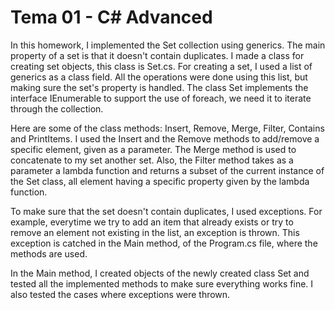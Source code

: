 # Tema 01 - C# Advanced

In this homework, I implemented the Set collection using generics. The main property of a set is that it doesn't contain duplicates. I made a class for creating set objects, this class is Set.cs. For creating a set, I used a list of generics as a class field. All the operations were done using this list, but making sure the set's property is handled. The class Set implements the interface IEnumerable to support the use of foreach, we need it to iterate through the collection. 

Here are some of the class methods: Insert, Remove, Merge, Filter, Contains and PrintItems. I used the Insert and the Remove methods to add/remove a specific element, given as a parameter. The Merge method is used to concatenate to my set another set. Also, the Filter method takes as a parameter a lambda function and returns a subset of the current instance of the Set class, all element having a specific property given by the lambda function.

To make sure that the set doesn't contain duplicates, I used exceptions. For example, everytime we try to add an item that already exists or try to remove an element not existing in the list, an exception is thrown. This exception is catched in the Main method, of the Program.cs file, where the methods are used.

In the Main method, I created objects of the newly created class Set and tested all the implemented methods to make sure everything works fine. I also tested the cases where exceptions were thrown.
